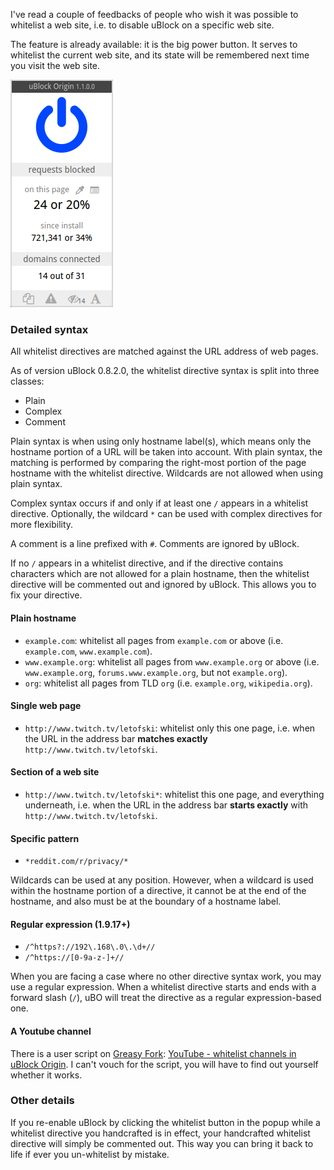 I've read a couple of feedbacks of people who wish it was possible to whitelist a web site, i.e. to disable uBlock on a specific web site.

The feature is already available: it is the big power button.  It serves to whitelist the current web site, and its state will be remembered next time you visit the web site.

![uBlock's popup](https://raw.githubusercontent.com/gorhill/uBlock/master/doc/img/popup-1.png)

### Detailed syntax

All whitelist directives are matched against the URL address of web pages.

As of version uBlock 0.8.2.0, the whitelist directive syntax is split into three classes:
- Plain
- Complex
- Comment

Plain syntax is when using only hostname label(s), which means only the hostname portion of a URL will be taken into account.  With plain syntax, the matching is performed by comparing the right-most portion of the page hostname with the whitelist directive.  Wildcards are not allowed when using plain syntax.

Complex syntax occurs if and only if at least one `/` appears in a whitelist directive.  Optionally, the wildcard `*` can be used with complex directives for more flexibility.

A comment is a line prefixed with `#`.  Comments are ignored by uBlock.

If no `/` appears in a whitelist directive, and if the directive contains characters which are not allowed for a plain hostname, then the whitelist directive will be commented out and ignored by uBlock.  This allows you to fix your directive.

#### Plain hostname

- `example.com`: whitelist all pages from `example.com` or above (i.e. `example.com`, `www.example.com`).
- `www.example.org`: whitelist all pages from `www.example.org` or above (i.e. `www.example.org`, `forums.www.example.org`, but not `example.org`).
- `org`: whitelist all pages from TLD `org` (i.e. `example.org`, `wikipedia.org`).

#### Single web page

- `http://www.twitch.tv/letofski`: whitelist only this one page, i.e. when the URL in the address bar **matches exactly** `http://www.twitch.tv/letofski`.

#### Section of a web site

 - `http://www.twitch.tv/letofski*`: whitelist this one page, and everything underneath, i.e. when the URL in the address bar **starts exactly** with `http://www.twitch.tv/letofski`.

#### Specific pattern

- `*reddit.com/r/privacy/*`

Wildcards can be used at any position. However, when a wildcard is used within the hostname portion of a directive, it cannot be at the end of the hostname, and also must be at the boundary of a hostname label.

#### Regular expression (1.9.17+)

- `/^https?://192\.168\.0\.\d+//`
- `/^https://[0-9a-z-]+//`

When you are facing a case where no other directive syntax work, you may use a regular expression. When a whitelist directive starts and ends with a forward slash (`/`), uBO will treat the directive as a regular expression-based one.

#### A Youtube channel

There is a user script on [Greasy Fork](https://greasyfork.org/): [YouTube - whitelist channels in uBlock Origin](https://greasyfork.org/en/scripts/22308-youtube-whitelist-channels-in-ublock-origin). I can't vouch for the script, you will have to find out yourself whether it works.

### Other details

If you re-enable uBlock by clicking the whitelist button in the popup while a whitelist directive you handcrafted is in effect, your handcrafted whitelist directive will simply be commented out. This way you can bring it back to life if ever you un-whitelist by mistake.